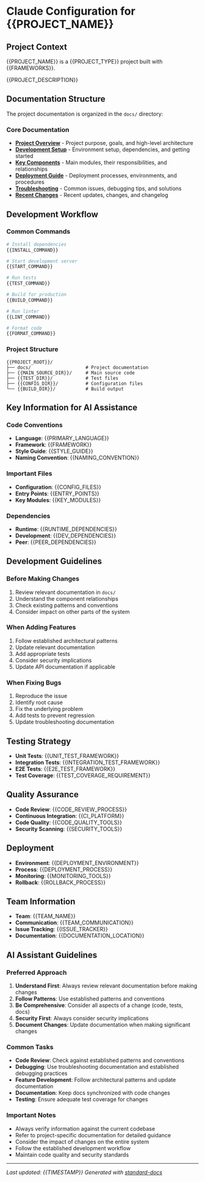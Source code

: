 # Claude Configuration for {{PROJECT_NAME}}

## Project Context
{{PROJECT_NAME}} is a {{PROJECT_TYPE}} project built with {{FRAMEWORKS}}.

{{PROJECT_DESCRIPTION}}

## Documentation Structure
The project documentation is organized in the `docs/` directory:

### Core Documentation
- **[Project Overview](docs/PROJECT_OVERVIEW.md)** - Project purpose, goals, and high-level architecture
- **[Development Setup](docs/DEVELOPMENT_SETUP.md)** - Environment setup, dependencies, and getting started
- **[Key Components](docs/KEY_COMPONENTS.md)** - Main modules, their responsibilities, and relationships
- **[Deployment Guide](docs/DEPLOYMENT_GUIDE.md)** - Deployment processes, environments, and procedures
- **[Troubleshooting](docs/TROUBLESHOOTING.md)** - Common issues, debugging tips, and solutions
- **[Recent Changes](docs/RECENT_CHANGES.md)** - Recent updates, changes, and changelog

## Development Workflow

### Common Commands
```bash
# Install dependencies
{{INSTALL_COMMAND}}

# Start development server
{{START_COMMAND}}

# Run tests
{{TEST_COMMAND}}

# Build for production
{{BUILD_COMMAND}}

# Run linter
{{LINT_COMMAND}}

# Format code
{{FORMAT_COMMAND}}
```

### Project Structure
```
{{PROJECT_ROOT}}/
├── docs/                    # Project documentation
├── {{MAIN_SOURCE_DIR}}/     # Main source code
├── {{TEST_DIR}}/            # Test files
├── {{CONFIG_DIR}}/          # Configuration files
└── {{BUILD_DIR}}/           # Build output
```

## Key Information for AI Assistance

### Code Conventions
- **Language**: {{PRIMARY_LANGUAGE}}
- **Framework**: {{FRAMEWORK}}
- **Style Guide**: {{STYLE_GUIDE}}
- **Naming Convention**: {{NAMING_CONVENTION}}

### Important Files
- **Configuration**: {{CONFIG_FILES}}
- **Entry Points**: {{ENTRY_POINTS}}
- **Key Modules**: {{KEY_MODULES}}

### Dependencies
- **Runtime**: {{RUNTIME_DEPENDENCIES}}
- **Development**: {{DEV_DEPENDENCIES}}
- **Peer**: {{PEER_DEPENDENCIES}}

## Development Guidelines

### Before Making Changes
1. Review relevant documentation in `docs/`
2. Understand the component relationships
3. Check existing patterns and conventions
4. Consider impact on other parts of the system

### When Adding Features
1. Follow established architectural patterns
2. Update relevant documentation
3. Add appropriate tests
4. Consider security implications
5. Update API documentation if applicable

### When Fixing Bugs
1. Reproduce the issue
2. Identify root cause
3. Fix the underlying problem
4. Add tests to prevent regression
5. Update troubleshooting documentation

## Testing Strategy
- **Unit Tests**: {{UNIT_TEST_FRAMEWORK}}
- **Integration Tests**: {{INTEGRATION_TEST_FRAMEWORK}}
- **E2E Tests**: {{E2E_TEST_FRAMEWORK}}
- **Test Coverage**: {{TEST_COVERAGE_REQUIREMENT}}

## Quality Assurance
- **Code Review**: {{CODE_REVIEW_PROCESS}}
- **Continuous Integration**: {{CI_PLATFORM}}
- **Code Quality**: {{CODE_QUALITY_TOOLS}}
- **Security Scanning**: {{SECURITY_TOOLS}}

## Deployment
- **Environment**: {{DEPLOYMENT_ENVIRONMENT}}
- **Process**: {{DEPLOYMENT_PROCESS}}
- **Monitoring**: {{MONITORING_TOOLS}}
- **Rollback**: {{ROLLBACK_PROCESS}}

## Team Information
- **Team**: {{TEAM_NAME}}
- **Communication**: {{TEAM_COMMUNICATION}}
- **Issue Tracking**: {{ISSUE_TRACKER}}
- **Documentation**: {{DOCUMENTATION_LOCATION}}

## AI Assistant Guidelines

### Preferred Approach
1. **Understand First**: Always review relevant documentation before making changes
2. **Follow Patterns**: Use established patterns and conventions
3. **Be Comprehensive**: Consider all aspects of a change (code, tests, docs)
4. **Security First**: Always consider security implications
5. **Document Changes**: Update documentation when making significant changes

### Common Tasks
- **Code Review**: Check against established patterns and conventions
- **Debugging**: Use troubleshooting documentation and established debugging practices
- **Feature Development**: Follow architectural patterns and update documentation
- **Documentation**: Keep docs synchronized with code changes
- **Testing**: Ensure adequate test coverage for changes

### Important Notes
- Always verify information against the current codebase
- Refer to project-specific documentation for detailed guidance
- Consider the impact of changes on the entire system
- Follow the established development workflow
- Maintain code quality and security standards

---
*Last updated: {{TIMESTAMP}}*
*Generated with [standard-docs](https://github.com/johnplummer/standard-docs)*